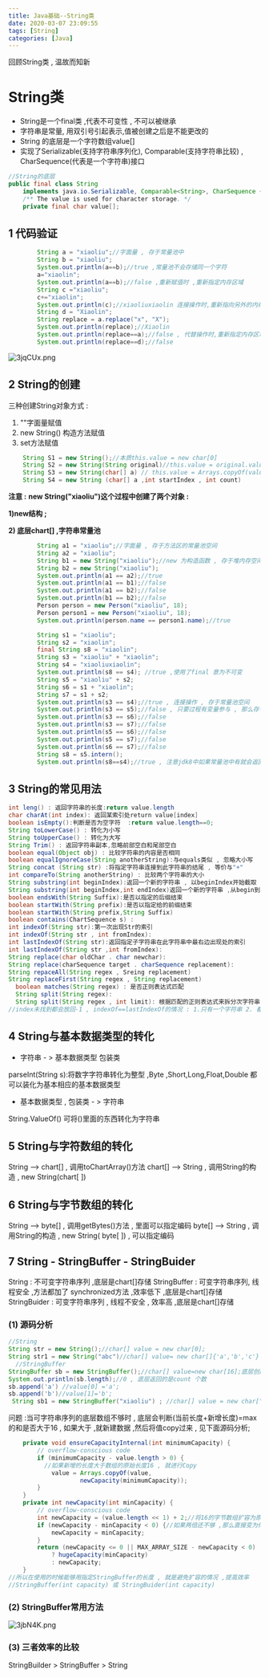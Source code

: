 ```yaml
---
title: Java基础--String类
date: 2020-03-07 23:09:55
tags: [String]
categories: [Java]
---
```


回顾String类 , 温故而知新

<!--more-->

# String类

- String是一个final类 ,代表不可变性 , 不可以被继承
- 字符串是常量, 用双引号引起表示,值被创建之后是不能更改的
- String 的底层是一个字符数组value[] 
- 实现了Serializable(支持字符串序列化), Comparable(支持字符串比较) , CharSequence(代表是一个字符串)接口

```java
//String的底层
public final class String
    implements java.io.Serializable, Comparable<String>, CharSequence {
    /** The value is used for character storage. */
    private final char value[];
```

## 1 代码验证

```java
        String a = "xiaoliu";//字面量 , 存于常量池中
        String b = "xiaoliu";
        System.out.println(a==b);//true ,常量池不会存储同一个字符
        a="xiaolin";
        System.out.println(a==b);//false ,重新赋值时 ,重新指定内存区域
        String c ="xiaoliu";
        c+="xiaolin";
        System.out.println(c);//xiaoliuxiaolin 连接操作时,重新指向另外的内存区域
        String d = "Xiaolin";
        String replace = a.replace("x", "X");
        System.out.println(replace);//Xiaolin
        System.out.println(replace==a);//false , 代替操作时,重新指定内存区域
        System.out.println(replace==d);//false
```

![3jqCUx.png](https://s2.ax1x.com/2020/03/07/3jqCUx.png)



## 2 String的创建

三种创建String对象方式 : 

1. ""字面量赋值
2. new String() 构造方法赋值
3. set方法赋值

```java
    String S1 = new String();//本质this.value = new char[0]
    String S2 = new String(String original)//this.value = original.value
    String S3 = new String(char[] a) // this.value = Arrays.copyOf(value ,value.length);
    String S4 = new String (char[] a ,int startIndex , int count)
```

**注意 :** **new String("xiaoliu")这个过程中创建了两个对象 :**

**1)new结构 ;**

**2) 底层chart[] ,字符串常量池**

```java
        String a1 = "xiaoliu";//字面量 , 存于方法区的常量池空间
        String a2 = "xiaoliu";
        String b1 = new String("xiaoliu");//new 为构造函数 , 存于堆内存空间
        String b2 = new String("xiaoliu");
        System.out.println(a1 == a2);//true
        System.out.println(a1 == b1);//false
        System.out.println(a1 == b2);//false
        System.out.println(b1 == b2);//false
        Person person = new Person("xiaoliu", 18);
        Person person1 = new Person("xiaoliu", 18);
        System.out.println(person.name == person1.name);//true

        String s1 = "xiaoliu";
        String s2 = "xiaolin";
	    final String s8 = "xiaolin";
        String s3 = "xiaoliu" + "xiaolin";
        String s4 = "xiaoliuxiaolin";
		System.out.println(s8 == s4); //true ,使用了final 意为不可变
        String s5 = "xiaoliu" + s2;
        String s6 = s1 + "xiaolin";
        String s7 = s1 + s2;
        System.out.println(s3 == s4);//true , 连接操作 , 存于常量池空间
        System.out.println(s3 == s5);//false , 只要过程有变量参与 , 那么存于堆内存空间
        System.out.println(s3 == s6);//false
        System.out.println(s3 == s7);//false
        System.out.println(s5 == s6);//false
        System.out.println(s5 == s7);//false
        System.out.println(s6 == s7);//false
        String s8 = s5.intern();
        System.out.println(s8==s4);//true , 注意jdk8中如果常量池中有就会返回常量池中的对象 , jdk8之前都是直接创建新的对象,放在这里返回的是fasle
```

## 3 String的常见用法

```java
int leng() : 返回字符串的长度:return value.length
char charAt(int index): 返回某索引处return value[index]
boolean isEmpty():判断是否为空字符  :return value.length==0;
String toLowerCase() : 转化为小写
String toUpperCase() : 转化为大写
String Trim() : 返回字符串副本,忽略前部空白和尾部空白
boolean equal(Object obj) : 比较字符串的内容是否相同
boolean equalIgnoreCase(String anotherString):与equals类似 , 忽略大小写
String concat (String str) :将指定字符串连接到此字符串的结尾 , 等价与"+"
int compareTo(String anotherString) : 比较两个字符串的大小
String substring(int beginIndex):返回一个新的字符串 , 以beginIndex开始截取
String substring(int beginIndex,int endIndex)返回一个新的字符串 ,从begin到end截取,不包含第一个字符
boolean endsWith(String Suffix):是否以指定的后缀结束
boolean startWith(String prefix):是否以指定给的前缀结束
boolean startWith(String prefix,String Suffix)
boolean contains(ChartSequence s) :
int indexOf(String str):第一次出现Str的索引
int indexOf(String str , int fromIndex):
int lastIndexOf(String str):返回指定子字符串在此字符串中最右边出现处的索引
int lastIndexOf(String str ,int fromIndex):
String replace(char oldChar . char newchar):
String replace(charSequence target . charSequence replacement):
String repaceAll(String regex , Sreing replacement)
String replaceFirst(String regex , String replacement)
  boolean matches(String regex) : 是否正则表达式匹配
  String split(String regex):
  String split(String regex , int limit): 根据匹配的正则表达式来拆分次字符串
//index未找到都会放回-1 , indexOf==lastIndexOf的情况 : 1.只有一个字符串 2. 都找不到
```

## 4 String与基本数据类型的转化

- 字符串 - > 基本数据类型 包装类

parseInt(String s):将数字字符串转化为整型 ,Byte ,Short,Long,Float,Double 都可以装化为基本相应的基本数据类型

- 基本数据类型  , 包装类 - > 字符串

String.ValueOf() 可将()里面的东西转化为字符串

## 5 String与字符数组的转化

String --> chart[] , 调用toChartArray()方法
chart[] --> String , 调用String的构造 , new String(chart[ ]) 

## 6 String与字节数组的转化

String --> byte[] , 调用getBytes()方法 , 里面可以指定编码
 byte[] --> String ,  调用String的构造 , new String( byte[ ]) , 可以指定编码

## 7 String - StringBuffer - StringBuider

String : 不可变字符串序列 ,底层是chart[]存储
StringBuffer  : 可变字符串序列, 线程安全 ,方法都加了 synchronized方法 ,效率低下 ,底层是chart[]存储
StringBuider : 可变字符串序列 , 线程不安全 , 效率高 ,底层是chart[]存储

### (1) 源码分析

```java
//String
String str = new String();//char[] value = new char[0];
String str1 = new String("abc")//char[] value= new char[]{'a','b','c'}
  //StringBuffer
StringBuffer sb = new StringBuffer();//char[] value=new char[16];底层创建一个长度为16的字符数组
System.out.println(sb.length);//0 , 底层返回的是count 个数
sb.append('a') //value[0] ='a';
sb.append('b')//value[1]='b';
 String sb1 = new StringBuffer("xiaoliu") ; //char[] value = new char["xiaoliu".length+16];

```

问题  :当可字符串序列的底层数组不够时 , 底层会判断(当前长度+新增长度)=max的和是否大于16 , 如果大于 ,就新建数据 ,然后将值copy过来 , 见下面源码分析;

```java
    private void ensureCapacityInternal(int minimumCapacity) {
        // overflow-conscious code
        if (minimumCapacity - value.length > 0) {
          //如果新增的长度大于数组的原始长度16 , 就进行Copy
            value = Arrays.copyOf(value,
                    newCapacity(minimumCapacity));
        }
    }
    private int newCapacity(int minCapacity) {
        // overflow-conscious code
        int newCapacity = (value.length << 1) + 2;//将16的字节数组扩容为原来的2倍+2
        if (newCapacity - minCapacity < 0) {//如果两倍还不够 ,那么直接变为你的长度
            newCapacity = minCapacity;
        }
        return (newCapacity <= 0 || MAX_ARRAY_SIZE - newCapacity < 0)
            ? hugeCapacity(minCapacity)
            : newCapacity;
    }
//所以在使用的时候能够用指定StringBuffer的长度 , 就是避免扩容的情况 ,提高效率
//StringBuffer(int capacity) 或 StringBuider(int capacity)
```

### (2) StringBuffer常用方法

![3jbN4K.png](https://s2.ax1x.com/2020/03/07/3jbN4K.png)

### (3) 三者效率的比较

StringBuilder > StringBuffer > String







